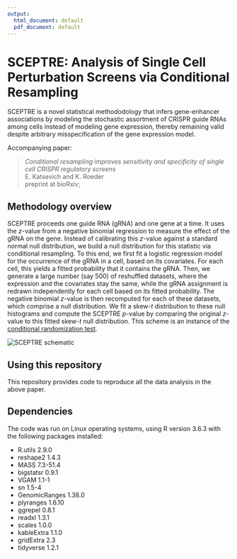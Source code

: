 ```yaml
---
output:
  html_document: default
  pdf_document: default
---
```

# SCEPTRE: Analysis of Single Cell Perturbation Screens via Conditional Resampling

SCEPTRE is a novel statistical methododology that infers gene-enhancer associations by modeling the stochastic assortment of CRISPR guide RNAs among cells instead of modeling gene expression, thereby remaining valid despite arbitrary misspecification of the gene expression model.

Accompanying paper:
> *Conditional resampling improves sensitivity and specificity of single cell CRISPR regulatory screens* <br />
> E. Katsevich and K. Roeder <br />
> preprint at bioRxiv; 

## Methodology overview

SCEPTRE proceeds one guide RNA (gRNA) and one gene at a time. It uses the $z$-value from a negative binomial regression to measure the effect of the gRNA on the gene. Instead of calibrating this $z$-value against a standard normal null distribution, we build a null distribution for this statistic via conditional resampling. To this end, we first fit a logistic regression model for the occurrence of the gRNA in a cell, based on its covariates. For each cell, this yields a fitted probability that it contains the gRNA. Then, we generate a large number (say 500) of reshuffled datasets, where the expression and the covariates stay the same, while the gRNA assignment is redrawn independently for each cell based on its fitted probability. The negative binomial $z$-value is then recomputed for each of these datasets, which comprise a null distribution. We fit a skew-$t$ distribution to these null histograms and compute the SCEPTRE $p$-value by comparing the original $z$-value to this fitted skew-$t$ null distribution. This scheme is an instance of the [conditional randomization test](https://rss.onlinelibrary.wiley.com/doi/abs/10.1111/rssb.12265).

![SCEPTRE schematic](https://github.com/ekatsevi/ekatsevi.github.io/tree/master/files/Figure2.png)

## Using this repository

This repository provides code to reproduce all the data analysis in the above paper. 

## Dependencies

The code was run on Linux operating systems, using R version 3.6.3 with the following packages installed:
* R.utils 2.9.0
* reshape2 1.4.3
* MASS 7.3-51.4
* bigstatsr 0.9.1
* VGAM 1.1-1
* sn 1.5-4
* GenomicRanges 1.38.0
* plyranges 1.6.10
* ggrepel 0.8.1
* readxl 1.3.1
* scales 1.0.0
* kableExtra 1.1.0
* gridExtra 2.3
* tidyverse 1.2.1

